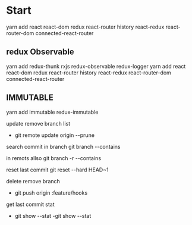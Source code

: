 
# Start

yarn add react react-dom redux react-router history react-redux react-router-dom connected-react-router

## redux Observable

yarn add redux-thunk rxjs redux-observable redux-logger 
yarn add react react-dom redux react-router history react-redux react-router-dom connected-react-router

## IMMUTABLE

yarn add immutable redux-immutable

update remove branch list

- git remote update origin --prune

search commit in branch
 git branch --contains <commit>

in remots allso
 git branch -r --contains <commit>

reset last commit
 git reset --hard HEAD~1

 delete remove branch
 - git push origin :feature/hooks

 get last commit stat
 - git show --stat
 -git show <commit> --stat